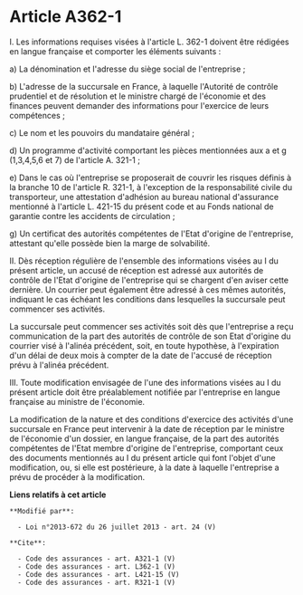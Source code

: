 # Article A362-1

I. Les informations requises visées à l'article L. 362-1 doivent être rédigées en langue française et comporter les éléments
suivants : 

a) La dénomination et l'adresse du siège social de l'entreprise ; 

b) L'adresse de la succursale en France, à laquelle l'Autorité de contrôle prudentiel et de résolution et le ministre chargé
de l'économie et des finances peuvent demander des informations pour l'exercice de leurs compétences ; 

c) Le nom et les pouvoirs du mandataire général ; 

d) Un programme d'activité comportant les pièces mentionnées aux a et g (1,3,4,5,6 et 7) de l'article A. 321-1 ; 

e) Dans le cas où l'entreprise se proposerait de couvrir les risques définis à la branche 10 de l'article R. 321-1, à
l'exception de la responsabilité civile du transporteur, une attestation d'adhésion au bureau national d'assurance mentionné
à l'article L. 421-15 du présent code et au Fonds national de garantie contre les accidents de circulation ; 

g) Un certificat des autorités compétentes de l'Etat d'origine de l'entreprise, attestant qu'elle possède bien la marge de
solvabilité. 

II. Dès réception régulière de l'ensemble des informations visées au I du présent article, un accusé de réception est adressé
aux autorités de contrôle de l'Etat d'origine de l'entreprise qui se chargent d'en aviser cette dernière. Un courrier peut
également être adressé à ces mêmes autorités, indiquant le cas échéant les conditions dans lesquelles la succursale peut
commencer ses activités. 

La succursale peut commencer ses activités soit dès que l'entreprise a reçu communication de la part des autorités de
contrôle de son Etat d'origine du courrier visé à l'alinéa précédent, soit, en toute hypothèse, à l'expiration d'un délai de
deux mois à compter de la date de l'accusé de réception prévu à l'alinéa précédent. 

III. Toute modification envisagée de l'une des informations visées au I du présent article doit être préalablement notifiée
par l'entreprise en langue française au ministre de l'économie. 

La modification de la nature et des conditions d'exercice des activités d'une succursale en France peut intervenir à la date
de réception par le ministre de l'économie d'un dossier, en langue française, de la part des autorités compétentes de l'Etat
membre d'origine de l'entreprise, comportant ceux des documents mentionnés au I du présent article qui font l'objet d'une
modification, ou, si elle est postérieure, à la date à laquelle l'entreprise a prévu de procéder à la modification.

**Liens relatifs à cet article**

	**Modifié par**:

	  - Loi n°2013-672 du 26 juillet 2013 - art. 24 (V)

	**Cite**:

	  - Code des assurances - art. A321-1 (V)
	  - Code des assurances - art. L362-1 (V)
	  - Code des assurances - art. L421-15 (V)
	  - Code des assurances - art. R321-1 (V)
